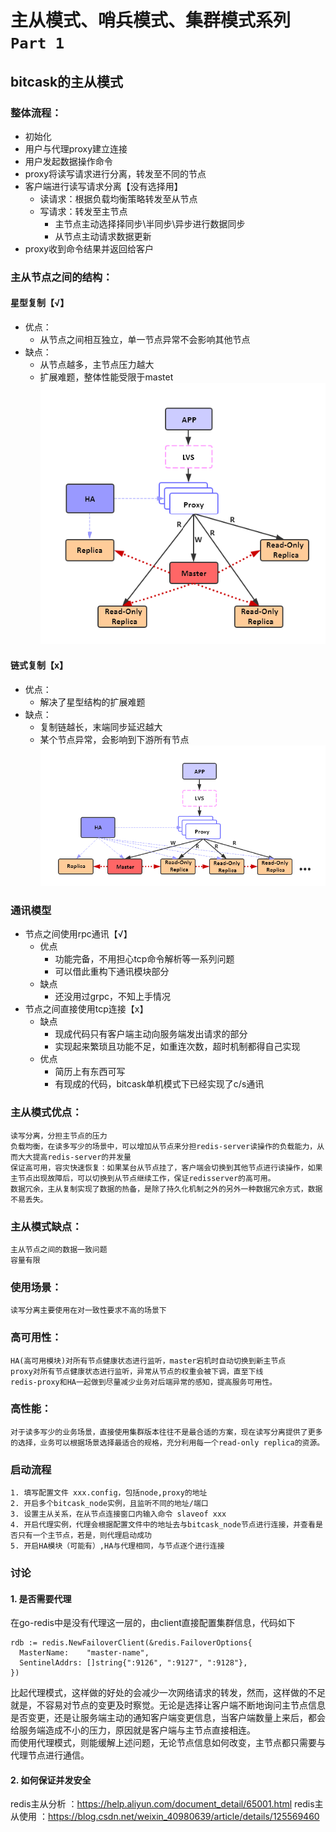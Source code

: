# 主从模式、哨兵模式、集群模式系列 `Part 1`

## bitcask的主从模式

### 整体流程：
- 初始化
- 用户与代理proxy建立连接
- 用户发起数据操作命令
- proxy将读写请求进行分离，转发至不同的节点
- 客户端进行读写请求分离【没有选择用】
  - 读请求：根据负载均衡策略转发至从节点
  - 写请求：转发至主节点
    - 主节点主动选择择同步\半同步\异步进行数据同步
    - 从节点主动请求数据更新
- proxy收到命令结果并返回给客户
        
### 主从节点之间的结构：
#### 星型复制【√】
- 优点：
  - 从节点之间相互独立，单一节点异常不会影响其他节点
- 缺点：
  - 从节点越多，主节点压力越大
  - 扩展难题，整体性能受限于mastet
![星型复制](https://github.com/NNihilism/bitcask_master_slave/blob/master/resource/%E6%98%9F%E5%9E%8B%E5%A4%8D%E5%88%B6.png)
#### 链式复制【x】
- 优点：
  - 解决了星型结构的扩展难题
- 缺点：
  - 复制链越长，末端同步延迟越大
  - 某个节点异常，会影响到下游所有节点
![星型复制](https://github.com/NNihilism/bitcask_master_slave/blob/master/resource/%E9%93%BE%E5%BC%8F%E5%A4%8D%E5%88%B6.png)

### 通讯模型
- 节点之间使用rpc通讯【√】
  - 优点
    - 功能完备，不用担心tcp命令解析等一系列问题
    - 可以借此重构下通讯模块部分
  - 缺点
    - 还没用过grpc，不知上手情况
- 节点之间直接使用tcp连接【x】
  - 缺点
      - 现成代码只有客户端主动向服务端发出请求的部分
    - 实现起来繁琐且功能不足，如重连次数，超时机制都得自己实现
  - 优点
    - 简历上有东西可写
    - 有现成的代码，bitcask单机模式下已经实现了c/s通讯

### 主从模式优点：
    读写分离，分担主节点的压力
    负载均衡，在读多写少的场景中，可以增加从节点来分担redis-server读操作的负载能力，从而大大提高redis-server的并发量
    保证高可用，容灾快速恢复：如果某台从节点挂了，客户端会切换到其他节点进行读操作，如果主节点出现故障后，可以切换到从节点继续工作，保证redisserver的高可用。
    数据冗余，主从复制实现了数据的热备，是除了持久化机制之外的另外一种数据冗余方式，数据不易丢失。

### 主从模式缺点：
    主从节点之间的数据一致问题
    容量有限

### 使用场景：
    读写分离主要使用在对一致性要求不高的场景下

### 高可用性：
    HA(高可用模块)对所有节点健康状态进行监听，master宕机时自动切换到新主节点
    proxy对所有节点健康状态进行监听，异常从节点的权重会被下调，直至下线
    redis-proxy和HA一起做到尽量减少业务对后端异常的感知，提高服务可用性。

### 高性能：
    对于读多写少的业务场景，直接使用集群版本往往不是最合适的方案，现在读写分离提供了更多的选择，业务可以根据场景选择最适合的规格，充分利用每一个read-only replica的资源。
  
### 启动流程
    1. 填写配置文件 xxx.config，包括node,proxy的地址
    2. 开启多个bitcask_node实例，且监听不同的地址/端口
    3. 设置主从关系，在从节点连接窗口内输入命令 slaveof xxx
    4. 开启代理实例，代理会根据配置文件中的地址去与bitcask_node节点进行连接，并查看是否只有一个主节点，若是，则代理启动成功
    5. 开启HA模块（可能有）,HA与代理相同，与节点逐个进行连接

### 讨论
#### 1. 是否需要代理
  在go-redis中是没有代理这一层的，由client直接配置集群信息，代码如下
  ```
  rdb := redis.NewFailoverClient(&redis.FailoverOptions{
    MasterName:    "master-name",
    SentinelAddrs: []string{":9126", ":9127", ":9128"},
})
  ```
  比起代理模式，这样做的好处的会减少一次网络请求的转发，然而，这样做的不足就是，不容易对节点的变更及时察觉。无论是选择让客户端不断地询问主节点信息是否变更，还是让服务端主动的通知客户端变更信息，当客户端数量上来后，都会给服务端造成不小的压力，原因就是客户端与主节点直接相连。  
  而使用代理模式，则能缓解上述问题，无论节点信息如何改变，主节点都只需要与代理节点进行通信。

#### 2. 如何保证并发安全



redis主从分析 ：https://help.aliyun.com/document_detail/65001.html
redis主从使用 ：https://blog.csdn.net/weixin_40980639/article/details/125569460



